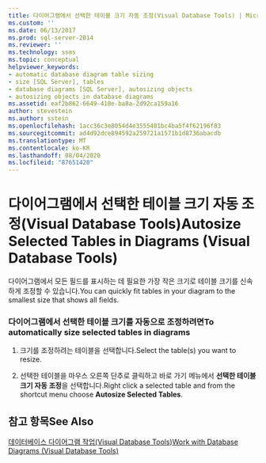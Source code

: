 ```yaml
---
title: 다이어그램에서 선택한 테이블 크기 자동 조정(Visual Database Tools) | Microsoft 문서
ms.custom: ''
ms.date: 06/13/2017
ms.prod: sql-server-2014
ms.reviewer: ''
ms.technology: ssms
ms.topic: conceptual
helpviewer_keywords:
- automatic database diagram table sizing
- size [SQL Server], tables
- database diagrams [SQL Server], autosizing objects
- autosizing objects in database diagrams
ms.assetid: eaf2b862-6649-410e-ba8a-2d92ca159a16
author: stevestein
ms.author: sstein
ms.openlocfilehash: 1acc36c3e8054d4e3555401bc4ba5f4f62196f83
ms.sourcegitcommit: ad4d92dce894592a259721a1571b1d8736abacdb
ms.translationtype: MT
ms.contentlocale: ko-KR
ms.lasthandoff: 08/04/2020
ms.locfileid: "87651420"
---
```

# <a name="autosize-selected-tables-in-diagrams-visual-database-tools"></a><span data-ttu-id="4c383-102">다이어그램에서 선택한 테이블 크기 자동 조정(Visual Database Tools)</span><span class="sxs-lookup"><span data-stu-id="4c383-102">Autosize Selected Tables in Diagrams (Visual Database Tools)</span></span>
  <span data-ttu-id="4c383-103">다이어그램에서 모든 필드를 표시하는 데 필요한 가장 작은 크기로 테이블 크기를 신속하게 조정할 수 있습니다.</span><span class="sxs-lookup"><span data-stu-id="4c383-103">You can quickly fit tables in your diagram to the smallest size that shows all fields.</span></span>  
  
### <a name="to-automatically-size-selected-tables-in-diagrams"></a><span data-ttu-id="4c383-104">다이어그램에서 선택한 테이블 크기를 자동으로 조정하려면</span><span class="sxs-lookup"><span data-stu-id="4c383-104">To automatically size selected tables in diagrams</span></span>  
  
1.  <span data-ttu-id="4c383-105">크기를 조정하려는 테이블을 선택합니다.</span><span class="sxs-lookup"><span data-stu-id="4c383-105">Select the table(s) you want to resize.</span></span>  
  
2.  <span data-ttu-id="4c383-106">선택한 테이블을 마우스 오른쪽 단추로 클릭하고 바로 가기 메뉴에서 **선택한 테이블 크기 자동 조정**을 선택합니다.</span><span class="sxs-lookup"><span data-stu-id="4c383-106">Right click a selected table and from the shortcut menu choose **Autosize Selected Tables**.</span></span>  
  
## <a name="see-also"></a><span data-ttu-id="4c383-107">참고 항목</span><span class="sxs-lookup"><span data-stu-id="4c383-107">See Also</span></span>  
 [<span data-ttu-id="4c383-108">데이터베이스 다이어그램 작업&#40;Visual Database Tools&#41;</span><span class="sxs-lookup"><span data-stu-id="4c383-108">Work with Database Diagrams &#40;Visual Database Tools&#41;</span></span>](visual-database-tools.md)  
  
  
